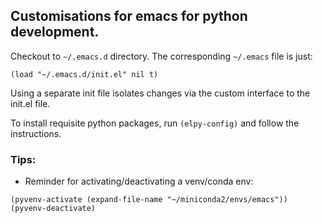 ## Customisations for emacs for python development.

Checkout to ```~/.emacs.d``` directory.  The corresponding ```~/.emacs``` file is just:

```
(load "~/.emacs.d/init.el" nil t)
```

Using a separate init file isolates changes via the custom interface to the init.el file.

To install requisite python packages, run ```(elpy-config)``` and follow the instructions.

### Tips:

* Reminder for activating/deactivating a venv/conda env:
```
(pyvenv-activate (expand-file-name "~/miniconda2/envs/emacs"))
(pyvenv-deactivate)
```
